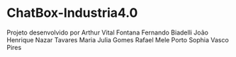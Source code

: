 # ChatBox-Industria4.0

Projeto desenvolvido por
Arthur Vital Fontana
Fernando Biadelli
João Henrique Nazar Tavares
Maria Julia Gomes
Rafael Mele Porto
Sophia Vasco Pires
